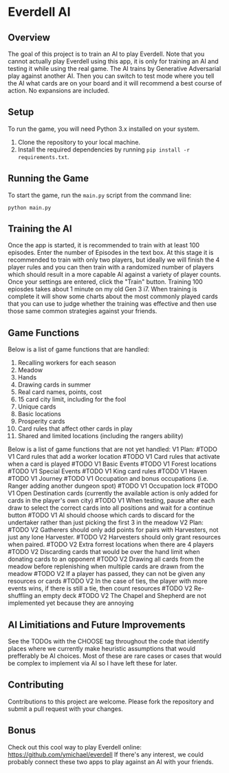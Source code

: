Everdell AI
============

Overview
--------
The goal of this project is to train an AI to play Everdell. Note that you cannot actually play Everdell using this app, it is only for training an AI and testing it while using the real game. The AI trains by Generative Adversarial play against another AI. Then you can switch to test mode where you tell the AI what cards are on your board and it will recommend a best course of action. No expansions are included.

Setup
-----
To run the game, you will need Python 3.x installed on your system.

1. Clone the repository to your local machine.
2. Install the required dependencies by running `pip install -r requirements.txt`.

Running the Game
----------------
To start the game, run the `main.py` script from the command line:

```
python main.py
```

Training the AI
---------------
Once the app is started, it is recommended to train with at least 100 episodes.
Enter the number of Episodes in the text box.
At this stage it is recommended to train with only two players, but ideally we will finish the 4 player rules and you can then train with a randomized number of players which should result in a more capable AI against a variety of player counts.
Once your settings are entered, click the "Train" button.
Training 100 epiosdes takes about 1 minute on my old Gen 3 i7.
When training is complete it will show some charts about the most commonly played cards that you can use to judge whether the training was effective and then use those same common strategies against your friends. 

Game Functions
---------------
Below is a list of game functions that are handled:

1. Recalling workers for each season
2. Meadow
3. Hands
4. Drawing cards in summer
5. Real card names, points, cost
6. 15 card city limit, including for the fool
7. Unique cards
8. Basic locations
9. Prosperity cards
10. Card rules that affect other cards in play
11. Shared and limited locations (including the rangers ability)

Below is a list of game functions that are not yet handled:
V1 Plan:
#TODO V1 Card rules that add a worker location
#TODO V1 Card rules that activate when a card is played
#TODO V1 Basic Events
#TODO V1 Forest locations
#TODO V1 Special Events
#TODO V1 King card rules
#TODO V1 Haven
#TODO V1 Journey
#TODO V1 Occupation and bonus occupations (i.e. Ranger adding another dungeon spot)
#TODO V1 Occupation lock
#TODO V1 Open Destination cards (currently the available action is only added for cards in the player's own city)
#TODO V1 When testing, pause after each draw to select the correct cards into all positions and wait for a continue button
#TODO V1 AI should choose which cards to discard for the undertaker rather than just picking the first 3 in the meadow
V2 Plan:
#TODO V2 Gatherers should only add points for pairs with Harvesters, not just any lone Harvester.
#TODO V2 Harvesters should only grant resources when paired.
#TODO V2 Extra forrest locations when there are 4 players
#TODO V2 Discarding cards that would be over the hand limit when donating cards to an opponent
#TODO V2 Drawing all cards from the meadow before replenishing when multiple cards are drawn from the meadow
#TODO V2 If a player has passed, they can not be given any resources or cards
#TODO V2 In the case of ties, the player with more events wins, if there is still a tie, then count resources
#TODO V2 Re-shuffling an empty deck
#TODO V2 The Chapel and Shepherd are not implemented yet because they are annoying

AI Limitiations and Future Improvements
---------------
See the TODOs with the CHOOSE tag throughout the code that identify places where we currently make heuristic assumptions that would prefferably be AI choices. Most of these are rare cases or cases that would be complex to implement via AI so I have left these for later.

Contributing
------------
Contributions to this project are welcome. Please fork the repository and submit a pull request with your changes.

Bonus
------------
Check out this cool way to play Everdell online: https://github.com/ymichael/everdell
If there's any interest, we could probably connect these two apps to play against an AI with your friends. 
